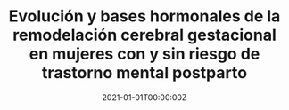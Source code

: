 ---
title: 'Evolución y bases hormonales de la remodelación cerebral gestacional en mujeres con y sin riesgo de trastorno mental postparto'
authors:
- Susana Carmona
date: "2021-01-01T00:00:00Z"
doi: ""
publishDate: "2021-01-01T00:00:00Z"
# Publication type.
# Legend: 0 = Uncategorized; 1 = Conference paper; 2 = Journal article;
# 3 = Preprint / Working Paper; 4 = Report; 5 = Book; 6 = Book section;
# 7 = Thesis; 8 = Patent
publication_types: ["0"]
publication: 'Entidad financiadora: Instituto de Salud Carlos III '
tags:
- Project
featured: false
links:
- name: 
---